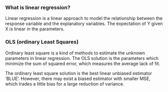 ### What is linear regression?

Linear regression is a linear approach to model the relationship between the response variable and the explanatory variables. The expectation of Y given X is linear in the parameters. 	

### OLS (ordinary Least Squares)

Ordinary least square is a kind of methods to estimate the unknown parameters in linear regression. The OLS solution is the parameters which minimize the sum of squared error, which measures the average lack of fit.

The ordinary least square solution is the best linear unbiased estimator ‘BLUE’. However, there may exist a biased estimator with smaller MSE, which trades a little bias for a large reduction of variance.
